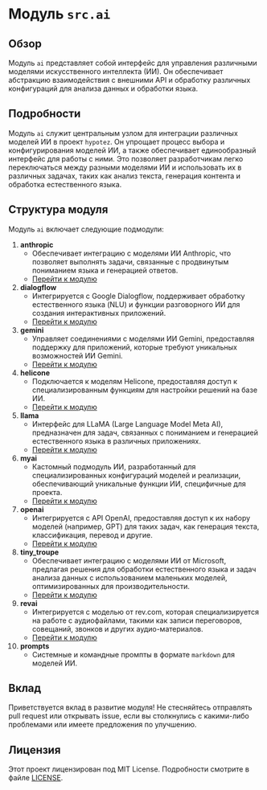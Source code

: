 # Модуль `src.ai`

## Обзор

Модуль `ai` представляет собой интерфейс для управления различными моделями искусственного интеллекта (ИИ). Он обеспечивает абстракцию взаимодействия с внешними API и обработку различных конфигураций для анализа данных и обработки языка.

## Подробности

Модуль `ai` служит центральным узлом для интеграции различных моделей ИИ в проект `hypotez`. Он упрощает процесс выбора и конфигурирования моделей ИИ, а также обеспечивает единообразный интерфейс для работы с ними. Это позволяет разработчикам легко переключаться между разными моделями ИИ и использовать их в различных задачах, таких как анализ текста, генерация контента и обработка естественного языка.

## Структура модуля

Модуль `ai` включает следующие подмодули:

1.  **anthropic**
    *   Обеспечивает интеграцию с моделями ИИ Anthropic, что позволяет выполнять задачи, связанные с продвинутым пониманием языка и генерацией ответов.
    *   [Перейти к модулю](https://github.com/hypo69/hypotez/blob/master/src/ai/anthropic/readme.ru.md)
2.  **dialogflow**
    *   Интегрируется с Google Dialogflow, поддерживает обработку естественного языка (NLU) и функции разговорного ИИ для создания интерактивных приложений.
    *   [Перейти к модулю](https://github.com/hypo69/hypotez/blob/master/src/ai/dialogflow/readme.ru.md)
3.  **gemini**
    *   Управляет соединениями с моделями ИИ Gemini, предоставляя поддержку для приложений, которые требуют уникальных возможностей ИИ Gemini.
    *   [Перейти к модулю](https://github.com/hypo69/hypotez/blob/master/src/ai/gemini/readme.ru.md)
4.  **helicone**
    *   Подключается к моделям Helicone, предоставляя доступ к специализированным функциям для настройки решений на базе ИИ.
    *   [Перейти к модулю](https://github.com/hypo69/hypotez/blob/master/src/ai/helicone/readme.ru.md)
5.  **llama**
    *   Интерфейс для LLaMA (Large Language Model Meta AI), предназначен для задач, связанных с пониманием и генерацией естественного языка в различных приложениях.
    *   [Перейти к модулю](https://github.com/hypo69/hypotez/blob/master/src/ai/llama/readme.ru.md)
6.  **myai**
    *   Кастомный подмодуль ИИ, разработанный для специализированных конфигураций моделей и реализации, обеспечивающий уникальные функции ИИ, специфичные для проекта.
    *   [Перейти к модулю](https://github.com/hypo69/hypotez/blob/master/src/ai/myai/readme.ru.md)
7.  **openai**
    *   Интегрируется с API OpenAI, предоставляя доступ к их набору моделей (например, GPT) для таких задач, как генерация текста, классификация, перевод и другие.
    *   [Перейти к модулю](https://github.com/hypo69/hypotez/blob/master/src/ai/openai/readme.ru.md)
8.  **tiny\_troupe**
    *   Обеспечивает интеграцию с моделями ИИ от Microsoft, предлагая решения для обработки естественного языка и задач анализа данных с использованием маленьких моделей, оптимизированных для производительности.
    *   [Перейти к модулю](https://github.com/hypo69/hypotez/blob/master/src/ai/tiny_troupe/readme.ru.md)
9.  **revai**
    *   Интегрируется с моделью от rev.com, которая специализируется на работе с аудиофайлами, такими как записи переговоров, совещаний, звонков и других аудио-материалов.
    *   [Перейти к модулю](https://github.com/hypo69/hypotez/blob/master/src/ai/revai/readme.ru.md)
10. **prompts**
    *   Системные и командные промпты в формате `markdown` для моделей ИИ.

## Вклад

Приветствуется вклад в развитие модуля! Не стесняйтесь отправлять pull request или открывать issue, если вы столкнулись с какими-либо проблемами или имеете предложения по улучшению.

## Лицензия

Этот проект лицензирован под MIT License. Подробности смотрите в файле [LICENSE](../../LICENSE).